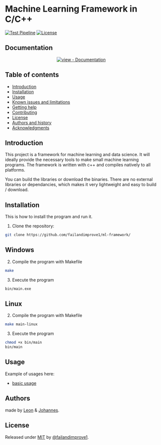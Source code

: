 Machine Learning Framework in C/C++
=================================================

[![Test Pipeline](https://github.com/failandimprove1/ml-framework/workflows/test%20pipeline%20CI/badge.svg)](https://github.com/failandimprove1/ml-framework/actions?query=workflow:"test+pipeline+CI")
[![License](https://img.shields.io/badge/License-MIT-blue)](#license)

## Documentation

<div align="center">

[![view - Documentation](https://img.shields.io/badge/view-Documentation-blue?style=for-the-badge)](/docs/ "Go to project documentation")

</div>

Table of contents
-----------------

* [Introduction](#introduction)
* [Installation](#installation)
* [Usage](#usage)
* [Known issues and limitations](#known-issues-and-limitations)
* [Getting help](#getting-help)
* [Contributing](#contributing)
* [License](#license)
* [Authors and history](#authors-and-history)
* [Acknowledgments](#acknowledgments)


Introduction
------------

This project is a framework for machine learning and data science. It will ideally provide the necessary tools to make small machine learning programs. 
The framework is written with c++ and compiles natively to all platforms.

You can build the libraries or download the binaries.
There are no external libraries or dependancies, which makes it very lightweight and easy to build / download.

Installation
------------
This is how to install the program and run it. 
1. Clone the repository:
```bash
git clone https://github.com/failandimprove1/ml-framework/
```

Windows
----
2. Compile the program with Makefile
```bash
make
```
3. Execute the program
```bash
bin/main.exe
```
Linux
----
2. Compile the program with Makefile
```bash
make main-linux
```
3. Execute the program
```bash
chmod +x bin/main
bin/main
```

Usage
-----
Example of usages here:
* [basic usage](usage.md)

Authors 
-------

made by [Leon](https://github.com/failandimprove1) & [Johannes](https://github.com/joonsey).


License
-------
Released under [MIT](/license.md) by [@failandimprove1](https://github.com/failandimprove1).
